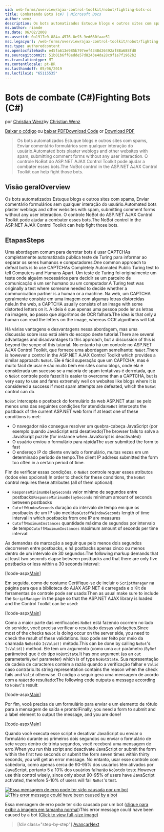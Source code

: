 ```yaml
---
uid: web-forms/overview/ajax-control-toolkit/nobot/fighting-bots-cs
title: Combatendo Bots (c#) | Microsoft Docs
author: wenz
description: Os bots automatizados Estuque blogs e outros sites com spams, Enviar comentário formulários sem qualquer interação do usuário. Controle NoBot do ASP.NET AJAX Con...
ms.author: riande
ms.date: 06/02/2008
ms.assetid: 0a1917e0-884a-4576-8e93-9ed660faae51
msc.legacyurl: /web-forms/overview/ajax-control-toolkit/nobot/fighting-bots-cs
msc.type: authoredcontent
ms.openlocfilehash: e45fa613e985b797eef4348d26492af88a688fd8
ms.sourcegitcommit: 51b01b6ff8edde57d8243e4da28c9f1e7f1962b2
ms.translationtype: MT
ms.contentlocale: pt-BR
ms.lasthandoff: 05/06/2019
ms.locfileid: "65115535"
---
```

# <a name="fighting-bots-c"></a><span data-ttu-id="a9aba-104">Bots de combate (C#)</span><span class="sxs-lookup"><span data-stu-id="a9aba-104">Fighting Bots (C#)</span></span>

<span data-ttu-id="a9aba-105">por [Christian Wenz](https://github.com/wenz)</span><span class="sxs-lookup"><span data-stu-id="a9aba-105">by [Christian Wenz](https://github.com/wenz)</span></span>

<span data-ttu-id="a9aba-106">[Baixar o código](http://download.microsoft.com/download/9/3/f/93f8daea-bebd-4821-833b-95205389c7d0/NoBot0.cs.zip) ou [baixar PDF](http://download.microsoft.com/download/b/6/a/b6ae89ee-df69-4c87-9bfb-ad1eb2b23373/nobot0CS.pdf)</span><span class="sxs-lookup"><span data-stu-id="a9aba-106">[Download Code](http://download.microsoft.com/download/9/3/f/93f8daea-bebd-4821-833b-95205389c7d0/NoBot0.cs.zip) or [Download PDF](http://download.microsoft.com/download/b/6/a/b6ae89ee-df69-4c87-9bfb-ad1eb2b23373/nobot0CS.pdf)</span></span>

> <span data-ttu-id="a9aba-107">Os bots automatizados Estuque blogs e outros sites com spams, Enviar comentário formulários sem qualquer interação do usuário.</span><span class="sxs-lookup"><span data-stu-id="a9aba-107">Automated bots plaster weblogs and other websites with spam, submitting comment forms without any user interaction.</span></span> <span data-ttu-id="a9aba-108">O controle NoBot do ASP.NET AJAX Control Toolkit pode ajudar a combater esses bots.</span><span class="sxs-lookup"><span data-stu-id="a9aba-108">The NoBot control in the ASP.NET AJAX Control Toolkit can help fight those bots.</span></span>

## <a name="overview"></a><span data-ttu-id="a9aba-109">Visão geral</span><span class="sxs-lookup"><span data-stu-id="a9aba-109">Overview</span></span>

<span data-ttu-id="a9aba-110">Os bots automatizados Estuque blogs e outros sites com spams, Enviar comentário formulários sem qualquer interação do usuário.</span><span class="sxs-lookup"><span data-stu-id="a9aba-110">Automated bots plaster weblogs and other websites with spam, submitting comment forms without any user interaction.</span></span> <span data-ttu-id="a9aba-111">O controle NoBot do ASP.NET AJAX Control Toolkit pode ajudar a combater esses bots.</span><span class="sxs-lookup"><span data-stu-id="a9aba-111">The NoBot control in the ASP.NET AJAX Control Toolkit can help fight those bots.</span></span>

## <a name="steps"></a><span data-ttu-id="a9aba-112">Etapas</span><span class="sxs-lookup"><span data-stu-id="a9aba-112">Steps</span></span>

<span data-ttu-id="a9aba-113">Uma abordagem comum para derrotar bots é usar CAPTCHAs completamente automatizada pública teste de Turing para informar ao separar os seres humanos e computadores.</span><span class="sxs-lookup"><span data-stu-id="a9aba-113">One common approach to defeat bots is to use CAPTCHAs Completely Automated Public Turing test to tell Computers and Humans Apart.</span></span> <span data-ttu-id="a9aba-114">Um teste de Turing foi originalmente um teste onde alguém necessários para decidir se um parceiro de comunicação é um ser humano ou um computador.</span><span class="sxs-lookup"><span data-stu-id="a9aba-114">A Turing test was originally a test where someone needed to decide whether a communication partner is a human or a machine.</span></span> <span data-ttu-id="a9aba-115">Na web, um CAPTCHA geralmente consiste em uma imagem com algumas letras distorcidas nele.</span><span class="sxs-lookup"><span data-stu-id="a9aba-115">In the web, a CAPTCHA usually consists of an image with some distorted letters on it.</span></span> <span data-ttu-id="a9aba-116">A ideia é que apenas uma pessoa pode ler as letras na imagem, ao passo que algoritmos de OCR falhará.</span><span class="sxs-lookup"><span data-stu-id="a9aba-116">The idea is that only a human can read the letters on the image, whereas OCR algorithms will fail.</span></span>

<span data-ttu-id="a9aba-117">Há várias vantagens e desvantagens nessa abordagem, mas uma discussão sobre isso está além do escopo deste tutorial.</span><span class="sxs-lookup"><span data-stu-id="a9aba-117">There are several advantages and disadvantages to this approach, but a discussion of this is beyond the scope of this tutorial.</span></span> <span data-ttu-id="a9aba-118">No entanto há um controle no ASP.NET AJAX Control Toolkit, que fornece uma abordagem semelhante: `NoBot`.</span><span class="sxs-lookup"><span data-stu-id="a9aba-118">There is however a control in the ASP.NET AJAX Control Toolkit which provides a similar approach: `NoBot`.</span></span> <span data-ttu-id="a9aba-119">Ele é fácil superação que um CAPTCHA, mas é muito fácil de usar e são muito bem em sites como blogs, onde ela é considerada um sucesso se a maioria de spam tentativas é derrotada, que o `NoBot` controle pode fazer.</span><span class="sxs-lookup"><span data-stu-id="a9aba-119">It is easier to overcome than a CAPTCHA, but is very easy to use and fares extremely well on websites like blogs where it is considered a success if most spam attempts are defeated, which the `NoBot` control can do.</span></span>

<span data-ttu-id="a9aba-120">`NoBot` intercepta o postback do formulário da web ASP.NET atual se pelo menos uma das seguintes condições for atendida:</span><span class="sxs-lookup"><span data-stu-id="a9aba-120">`NoBot` intercepts the postback of the current ASP.NET web form if at least one of these conditions is met:</span></span>

- <span data-ttu-id="a9aba-121">O navegador não consegue resolver um quebra-cabeça JavaScript (por exemplo quando JavaScript está desativado)</span><span class="sxs-lookup"><span data-stu-id="a9aba-121">The browser fails to solve a JavaScript puzzle (for instance when JavaScript is deactivated)</span></span>
- <span data-ttu-id="a9aba-122">O usuário enviou o formulário para rápida</span><span class="sxs-lookup"><span data-stu-id="a9aba-122">The user submitted the form to fast</span></span>
- <span data-ttu-id="a9aba-123">O endereço IP do cliente enviado o formulário, muitas vezes em um determinado período de tempo.</span><span class="sxs-lookup"><span data-stu-id="a9aba-123">The client IP address submitted the form too often in a certain period of time.</span></span>

<span data-ttu-id="a9aba-124">Fim de verificar essas condições, o `NoBot` controle requer esses atributos (todos eles opcional):</span><span class="sxs-lookup"><span data-stu-id="a9aba-124">In order to check for these conditions, the `NoBot` control requires these attributes (all of them optional):</span></span>

- <span data-ttu-id="a9aba-125">`ResponseMinimumDelaySeconds` valor mínimo de segundos entre postbacks</span><span class="sxs-lookup"><span data-stu-id="a9aba-125">`ResponseMinimumDelaySeconds` minimum amount of seconds between postbacks</span></span>
- <span data-ttu-id="a9aba-126">`CutoffWindowSeconds` duração do intervalo de tempo em que os postbacks de um IP são medidas</span><span class="sxs-lookup"><span data-stu-id="a9aba-126">`CutoffWindowSeconds` length of time interval in which postbacks from one IP are measures</span></span>
- <span data-ttu-id="a9aba-127">`CutoffMaximumInstances` quantidade máxima de segundos por intervalo de tempo</span><span class="sxs-lookup"><span data-stu-id="a9aba-127">`CutoffMaximumInstances` maximum amount of seconds per time interval</span></span>

<span data-ttu-id="a9aba-128">As demandas de marcação a seguir que pelo menos dois segundos decorrerem entre postbacks, e há postbacks apenas cinco ou menos dentro de um intervalo de 30 segundos:</span><span class="sxs-lookup"><span data-stu-id="a9aba-128">The following markup demands that at least two seconds elapse between postbacks and that there are only five postbacks or less within a 30 seconds interval:</span></span>

[!code-aspx[Main](fighting-bots-cs/samples/sample1.aspx)]

<span data-ttu-id="a9aba-129">Em seguida, como de costume Certifique-se de incluir o `ScriptManager` na página para que a biblioteca do AJAX ASP.NET é carregada e o Kit de ferramentas de controle pode ser usado:</span><span class="sxs-lookup"><span data-stu-id="a9aba-129">Then as usual make sure to include the `ScriptManager` in the page so that the ASP.NET AJAX library is loaded and the Control Toolkit can be used:</span></span>

[!code-aspx[Main](fighting-bots-cs/samples/sample2.aspx)]

<span data-ttu-id="a9aba-130">Como a maior parte das verificações `NoBot` está fazendo ocorrem no lado do servidor, você precisa verificar o resultado dessas validações.</span><span class="sxs-lookup"><span data-stu-id="a9aba-130">Since most of the checks `NoBot` is doing occur on the server side, you need to check the result of these validations.</span></span> <span data-ttu-id="a9aba-131">Isso pode ser feito por meio da chamada `NoBot`do `IsValid()` método.</span><span class="sxs-lookup"><span data-stu-id="a9aba-131">This can be done by calling `NoBot`'s `IsValid()` method.</span></span> <span data-ttu-id="a9aba-132">Ele tem um argumento (como uma `out` parâmetro /`ByRef` parâmetro) que é do tipo `NoBotState`.</span><span class="sxs-lookup"><span data-stu-id="a9aba-132">It has one argument (as an `out` parameter/`ByRef` parameter) which is of type `NoBotState`.</span></span> <span data-ttu-id="a9aba-133">Sua representação de cadeia de caracteres contém a razão quando a verificação falhar e `Valid` caso contrário.</span><span class="sxs-lookup"><span data-stu-id="a9aba-133">Its string representation contains the reason when the check fails and `Valid` otherwise.</span></span> <span data-ttu-id="a9aba-134">O código a seguir gera uma mensagem de acordo com a `NoBot`do resultado:</span><span class="sxs-lookup"><span data-stu-id="a9aba-134">The following code outputs a message according to `NoBot`'s result:</span></span>

[!code-aspx[Main](fighting-bots-cs/samples/sample3.aspx)]

<span data-ttu-id="a9aba-135">Por fim, você precisa de um formulário para enviar e um elemento de rótulo para a mensagem de saída e pronto!</span><span class="sxs-lookup"><span data-stu-id="a9aba-135">Finally, you need a form to submit and a label element to output the message, and you are done!</span></span>

[!code-aspx[Main](fighting-bots-cs/samples/sample4.aspx)]

<span data-ttu-id="a9aba-136">Quando você executa esse script e desativar JavaScript ou enviar o formulário durante os primeiros dois segundos ou enviar o formulário de sete vezes dentro de trinta segundos, você receberá uma mensagem de erro.</span><span class="sxs-lookup"><span data-stu-id="a9aba-136">When you run this script and deactivate JavaScript or submit the form within the first two seconds or submit the form seven times within thirty seconds, you will get an error message.</span></span> <span data-ttu-id="a9aba-137">No entanto, usar esse controle com sabedoria, como apenas cerca de 90-95% dos usuários têm ativados por JavaScript, portanto 5 a 10% dos usuários falharão `NoBot`do teste.</span><span class="sxs-lookup"><span data-stu-id="a9aba-137">However use this control wisely, since only about 90-95% of users have JavaScript activated, therefore 5-10% of users will fail `NoBot`'s test.</span></span>

<span data-ttu-id="a9aba-138">[![Essa mensagem de erro pode ter sido causada por um bot](fighting-bots-cs/_static/image2.png)](fighting-bots-cs/_static/image1.png)</span><span class="sxs-lookup"><span data-stu-id="a9aba-138">[![This error message could have been caused by a bot](fighting-bots-cs/_static/image2.png)](fighting-bots-cs/_static/image1.png)</span></span>

<span data-ttu-id="a9aba-139">Essa mensagem de erro pode ter sido causada por um bot ([clique para exibir a imagem em tamanho normal](fighting-bots-cs/_static/image3.png))</span><span class="sxs-lookup"><span data-stu-id="a9aba-139">This error message could have been caused by a bot ([Click to view full-size image](fighting-bots-cs/_static/image3.png))</span></span>

> [!div class="step-by-step"]
> [<span data-ttu-id="a9aba-140">Avançar</span><span class="sxs-lookup"><span data-stu-id="a9aba-140">Next</span></span>](fighting-bots-vb.md)
